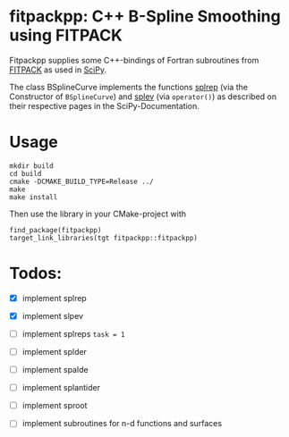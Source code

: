 fitpackpp: C++ B-Spline Smoothing using FITPACK 
=================================================

Fitpackpp supplies some C++-bindings of Fortran subroutines from [FITPACK](http://www.netlib.org/dierckx) as used in [SciPy](https://www.scipy.org).

The class BSplineCurve implements the functions [splrep](https://docs.scipy.org/doc/scipy/reference/generated/scipy.interpolate.splrep.html) (via the Constructor of `BSplineCurve`) and [splev](https://docs.scipy.org/doc/scipy/reference/generated/scipy.interpolate.splev.html#scipy.interpolate.splev) (via `operator()`) as described on their respective pages in the SciPy-Documentation.

Usage
=================================================
```
mkdir build
cd build
cmake -DCMAKE_BUILD_TYPE=Release ../
make
make install
```

Then use the library in your CMake-project with
```
find_package(fitpackpp)
target_link_libraries(tgt fitpackpp::fitpackpp)
```

Todos:
=================================================
* [x] implement splrep
* [x] implement slpev
* [ ] implement splreps `task = 1`
* [ ] implement splder
* [ ] implement spalde
* [ ] implement splantider
* [ ] implement sproot
* [ ] implement subroutines for n-d functions and surfaces

